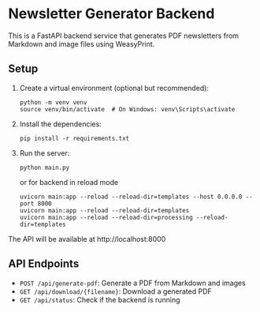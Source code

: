 
# Newsletter Generator Backend

This is a FastAPI backend service that generates PDF newsletters from Markdown and image files using WeasyPrint.

## Setup

1. Create a virtual environment (optional but recommended):
   ```
   python -m venv venv
   source venv/bin/activate  # On Windows: venv\Scripts\activate
   ```

2. Install the dependencies:
   ```
   pip install -r requirements.txt
   ```

3. Run the server:
   ```
   python main.py
   ```
   or for backend in reload mode
   ```
   uvicorn main:app --reload --reload-dir=templates --host 0.0.0.0 --port 8000
   uvicorn main:app --reload --reload-dir=templates 
   uvicorn main:app --reload --reload-dir=processing --reload-dir=templates 
   ```

The API will be available at http://localhost:8000

## API Endpoints

- `POST /api/generate-pdf`: Generate a PDF from Markdown and images
- `GET /api/download/{filename}`: Download a generated PDF
- `GET /api/status`: Check if the backend is running

